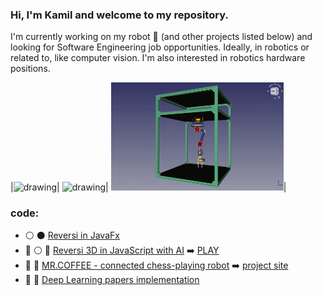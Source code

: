 ### Hi, I'm Kamil and welcome to my repository.

I'm currently working on my robot 🤖 (and other projects listed below) and looking for Software Engineering job opportunities.
Ideally, in robotics or related to, like computer vision. I'm also interested in robotics hardware positions.

|<img src="mrcoffee2.gif" alt="drawing" width="230"/>|
<img src="teawmrcoffee.gif" alt="drawing"  width="305"/>|
<img src="mrcoffee_cad.gif" alt="drawing"  width="276"/>|

### code:
* :white_circle: :black_circle: [Reversi in JavaFx](https://github.com/yacotaco/Reversi) 
* :construction: :white_circle: :robot: [Reversi 3D in JavaScript with AI](https://github.com/yacotaco/reversi-web) :arrow_right: [PLAY](https://yacotaco.github.io/reversi-web/)
* :construction: :robot: [MR.COFFEE - connected chess-playing robot](https://github.com/yacotaco/mrcoffee.git) :arrow_right: [project site](https://yacotaco.github.io/mrcoffee/)
* :construction: :scroll: [Deep Learning papers implementation](https://github.com/yacotaco/papers_and_code)

<!-- * :construction: ♙ [Chessboard state recognition for OTB chess](https://github.com/yacotaco/ChessView) :arrow_right: [project site](https://yacotaco.github.io/chess-view/) -->
